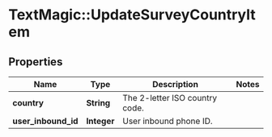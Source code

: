 # TextMagic::UpdateSurveyCountryItem

## Properties
Name | Type | Description | Notes
------------ | ------------- | ------------- | -------------
**country** | **String** | The 2-letter ISO country code. | 
**user_inbound_id** | **Integer** | User inbound phone ID. | 


